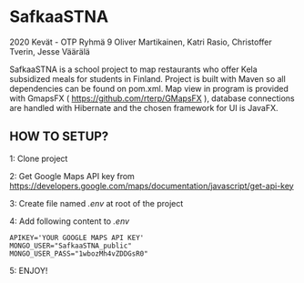 # SafkaaSTNA

2020 Kevät - OTP
Ryhmä 9
Oliver Martikainen, Katri Rasio, Christoffer Tverin, Jesse Väärälä

SafkaaSTNA is a school project to map restaurants who offer Kela subsidized meals for students in Finland.
Project is built with Maven so all dependencies can be found on pom.xml.
Map view in program is provided with GmapsFX ( https://github.com/rterp/GMapsFX ), database connections are handled with Hibernate and the chosen framework for UI is JavaFX.

## HOW TO SETUP?

1: Clone project

2: Get Google Maps API key from https://developers.google.com/maps/documentation/javascript/get-api-key

3: Create file named _.env_ at root of the project

4: Add following content to _.env_


```
APIKEY='YOUR GOOGLE MAPS API KEY'
MONGO_USER="SafkaaSTNA_public"
MONGO_USER_PASS="1wbozMh4vZDDGsR0"
```

5: ENJOY!
